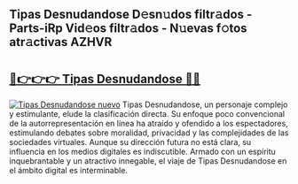 ## Tipas Desnudandose D𝚎sn𝚞dos filtr𝚊dos - Parts-iRp Vid𝚎os filtr𝚊dos - N𝚞evas f𝚘tos atr𝚊ctivas AZHVR

# <h2><a href="http://mb7rfrs.tromn.icu/?c=Tipas+Desnudandose">🔗👉👉👉 Tipas Desnudandose 🔗🔗</a></h2>

[![Tipas Desnudandose nuevo](https://i.imgur.com/pEAQMta.gif)](http://mb7rfrs.tromn.icu/?c=Tipas+Desnudandose)
Tipas Desnudandose, un personaje complejo y estimulante, elude la clasificación directa. Su enfoque poco convencional de la autorrepresentación en línea ha atraído y ofendido a los espectadores, estimulando debates sobre moralidad, privacidad y las complejidades de las sociedades virtuales. Aunque su dirección futura no está clara, su influencia en los medios digitales es indiscutible. Armado con un espíritu inquebrantable y un atractivo innegable, el viaje de Tipas Desnudandose en el ámbito digital es interminable.
